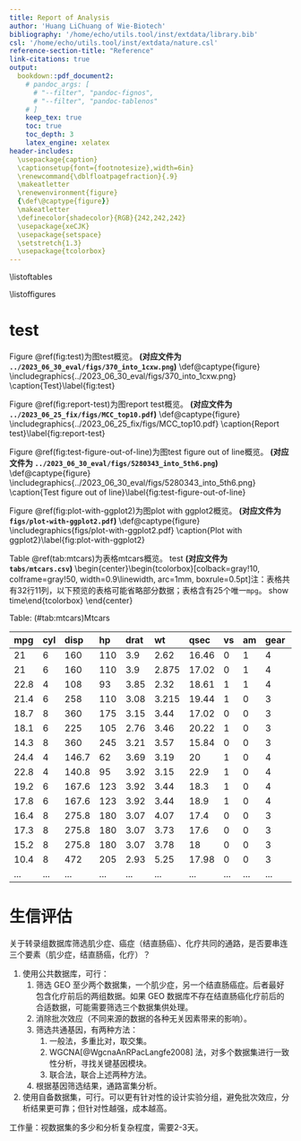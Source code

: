 ```yaml
---
title: Report of Analysis
author: 'Huang LiChuang of Wie-Biotech'
bibliography: '/home/echo/utils.tool/inst/extdata/library.bib'
csl: '/home/echo/utils.tool/inst/extdata/nature.csl'
reference-section-title: "Reference"
link-citations: true
output:
  bookdown::pdf_document2:
    # pandoc_args: [
      # "--filter", "pandoc-fignos",
      # "--filter", "pandoc-tablenos"
    # ]
    keep_tex: true
    toc: true
    toc_depth: 3
    latex_engine: xelatex
header-includes:
  \usepackage{caption}
  \captionsetup{font={footnotesize},width=6in}
  \renewcommand{\dblfloatpagefraction}{.9}
  \makeatletter
  \renewenvironment{figure}
  {\def\@captype{figure}}
  \makeatletter
  \definecolor{shadecolor}{RGB}{242,242,242}
  \usepackage{xeCJK}
  \usepackage{setspace}
  \setstretch{1.3} 
  \usepackage{tcolorbox}
---
```





\listoftables

\listoffigures

# test

Figure \@ref(fig:test)为图test概览。
**(对应文件为 `../2023_06_30_eval/figs/370_into_1cxw.png`)**
\def\@captype{figure}
\includegraphics{../2023_06_30_eval/figs/370_into_1cxw.png}
\caption{Test}\label{fig:test}

Figure \@ref(fig:report-test)为图report test概览。
**(对应文件为 `../2023_06_25_fix/figs/MCC_top10.pdf`)**
\def\@captype{figure}
\includegraphics{../2023_06_25_fix/figs/MCC_top10.pdf}
\caption{Report test}\label{fig:report-test}

Figure \@ref(fig:test-figure-out-of-line)为图test figure out of line概览。
**(对应文件为 `../2023_06_30_eval/figs/5280343_into_5th6.png`)**
\def\@captype{figure}
\includegraphics{../2023_06_30_eval/figs/5280343_into_5th6.png}
\caption{Test figure out of line}\label{fig:test-figure-out-of-line}

Figure \@ref(fig:plot-with-ggplot2)为图plot with ggplot2概览。
**(对应文件为 `figs/plot-with-ggplot2.pdf`)**
\def\@captype{figure}
\includegraphics{figs/plot-with-ggplot2.pdf}
\caption{Plot with ggplot2}\label{fig:plot-with-ggplot2}

Table \@ref(tab:mtcars)为表格mtcars概览。
test 
**(对应文件为 `tabs/mtcars.csv`)**
\begin{center}\begin{tcolorbox}[colback=gray!10, colframe=gray!50, width=0.9\linewidth, arc=1mm, boxrule=0.5pt]注：表格共有32行11列，以下预览的表格可能省略部分数据；表格含有25个唯一`mpg`。
show time\end{tcolorbox}
\end{center}

Table: (\#tab:mtcars)Mtcars

|mpg  |cyl |disp  |hp  |drat |wt    |qsec  |vs  |am  |gear |carb |
|:----|:---|:-----|:---|:----|:-----|:-----|:---|:---|:----|:----|
|21   |6   |160   |110 |3.9  |2.62  |16.46 |0   |1   |4    |4    |
|21   |6   |160   |110 |3.9  |2.875 |17.02 |0   |1   |4    |4    |
|22.8 |4   |108   |93  |3.85 |2.32  |18.61 |1   |1   |4    |1    |
|21.4 |6   |258   |110 |3.08 |3.215 |19.44 |1   |0   |3    |1    |
|18.7 |8   |360   |175 |3.15 |3.44  |17.02 |0   |0   |3    |2    |
|18.1 |6   |225   |105 |2.76 |3.46  |20.22 |1   |0   |3    |1    |
|14.3 |8   |360   |245 |3.21 |3.57  |15.84 |0   |0   |3    |4    |
|24.4 |4   |146.7 |62  |3.69 |3.19  |20    |1   |0   |4    |2    |
|22.8 |4   |140.8 |95  |3.92 |3.15  |22.9  |1   |0   |4    |2    |
|19.2 |6   |167.6 |123 |3.92 |3.44  |18.3  |1   |0   |4    |4    |
|17.8 |6   |167.6 |123 |3.92 |3.44  |18.9  |1   |0   |4    |4    |
|16.4 |8   |275.8 |180 |3.07 |4.07  |17.4  |0   |0   |3    |3    |
|17.3 |8   |275.8 |180 |3.07 |3.73  |17.6  |0   |0   |3    |3    |
|15.2 |8   |275.8 |180 |3.07 |3.78  |18    |0   |0   |3    |3    |
|10.4 |8   |472   |205 |2.93 |5.25  |17.98 |0   |0   |3    |4    |
|...  |... |...   |... |...  |...   |...   |... |... |...  |...  |

# 生信评估

关于转录组数据库筛选肌少症、癌症（结直肠癌）、化疗共同的通路，是否要串连三个要素（肌少症，结直肠癌，化疗）？

1. 使用公共数据库，可行：
    1. 筛选 GEO 至少两个数据集，一个肌少症，另一个结直肠癌症。后者最好包含化疗前后的两组数据。如果 GEO 数据库不存在结直肠癌化疗前后的合适数据，可能需要筛选三个数据集供处理。
    2. 消除批次效应（不同来源的数据的各种无关因素带来的影响）。
    3. 筛选共通基因，有两种方法：
        1. 一般法，多重比对，取交集。
        2. WGCNA[@WgcnaAnRPacLangfe2008] 法，对多个数据集进行一致性分析，寻找关键基因模块。
        3. 联合法，联合上述两种方法。
    4. 根据基因筛选结果，通路富集分析。
2. 使用自备数据集，可行。可以更有针对性的设计实验分组，避免批次效应，分析结果更可靠；但针对性越强，成本越高。

工作量：视数据集的多少和分析复杂程度，需要2-3天。


